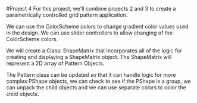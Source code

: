 #Project 4
For this project, we'll combine projects 2 and 3 to create a parametrically controlled grid pattern application.

We can use the ColorScheme colors to change gradient color values used in the design.  We can use slider controllers to allow changing of the ColorScheme colors.

We will create a Class:  ShapeMatrix that incorporates all of the logic for creating and displaying a ShapeMatrix object.  The ShapeMatrix will represent a 2D array of Pattern Objects.  



The Pattern class can be updated so that it can handle logic for more complex PShape objects, we can check to see if the PShape is a group, we can unpack the child objects and we can use separate colors to color the child objects.  

